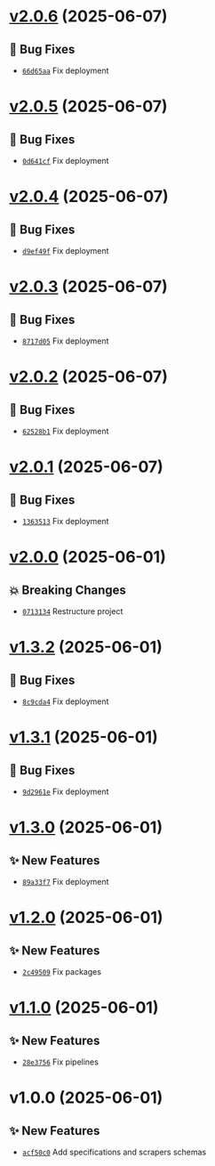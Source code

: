 # [v2.0.6](https://github.com/lengors/demo-workspaces/compare/v2.0.5...v2.0.6) (2025-06-07)

## 🐛 Bug Fixes

- [`66d65aa`](https://github.com/lengors/demo-workspaces/commit/66d65aa) Fix deployment

# [v2.0.5](https://github.com/lengors/demo-workspaces/compare/v2.0.4...v2.0.5) (2025-06-07)

## 🐛 Bug Fixes

- [`0d641cf`](https://github.com/lengors/demo-workspaces/commit/0d641cf) Fix deployment

# [v2.0.4](https://github.com/lengors/demo-workspaces/compare/v2.0.3...v2.0.4) (2025-06-07)

## 🐛 Bug Fixes

- [`d9ef49f`](https://github.com/lengors/demo-workspaces/commit/d9ef49f) Fix deployment

# [v2.0.3](https://github.com/lengors/demo-workspaces/compare/v2.0.2...v2.0.3) (2025-06-07)

## 🐛 Bug Fixes

- [`8717d05`](https://github.com/lengors/demo-workspaces/commit/8717d05) Fix deployment

# [v2.0.2](https://github.com/lengors/demo-workspaces/compare/v2.0.1...v2.0.2) (2025-06-07)

## 🐛 Bug Fixes

- [`62528b1`](https://github.com/lengors/demo-workspaces/commit/62528b1) Fix deployment

# [v2.0.1](https://github.com/lengors/demo-workspaces/compare/v2.0.0...v2.0.1) (2025-06-07)

## 🐛 Bug Fixes

- [`1363513`](https://github.com/lengors/demo-workspaces/commit/1363513) Fix deployment

# [v2.0.0](https://github.com/lengors/demo-workspaces/compare/v1.3.2...v2.0.0) (2025-06-01)

## 💥 Breaking Changes

- [`0713134`](https://github.com/lengors/demo-workspaces/commit/0713134) Restructure project

# [v1.3.2](https://github.com/lengors/demo-workspaces/compare/v1.3.1...v1.3.2) (2025-06-01)

## 🐛 Bug Fixes

- [`8c9cda4`](https://github.com/lengors/demo-workspaces/commit/8c9cda4) Fix deployment

# [v1.3.1](https://github.com/lengors/demo-workspaces/compare/v1.3.0...v1.3.1) (2025-06-01)

## 🐛 Bug Fixes

- [`9d2961e`](https://github.com/lengors/demo-workspaces/commit/9d2961e) Fix deployment

# [v1.3.0](https://github.com/lengors/demo-workspaces/compare/v1.2.0...v1.3.0) (2025-06-01)

## ✨ New Features

- [`89a33f7`](https://github.com/lengors/demo-workspaces/commit/89a33f7) Fix deployment

# [v1.2.0](https://github.com/lengors/demo-workspaces/compare/v1.1.0...v1.2.0) (2025-06-01)

## ✨ New Features

- [`2c49509`](https://github.com/lengors/demo-workspaces/commit/2c49509) Fix packages

# [v1.1.0](https://github.com/lengors/demo-workspaces/compare/v1.0.0...v1.1.0) (2025-06-01)

## ✨ New Features

- [`28e3756`](https://github.com/lengors/demo-workspaces/commit/28e3756) Fix pipelines

# v1.0.0 (2025-06-01)

## ✨ New Features

- [`acf50c0`](https://github.com/lengors/demo-workspaces/commit/acf50c0) Add specifications and scrapers schemas
